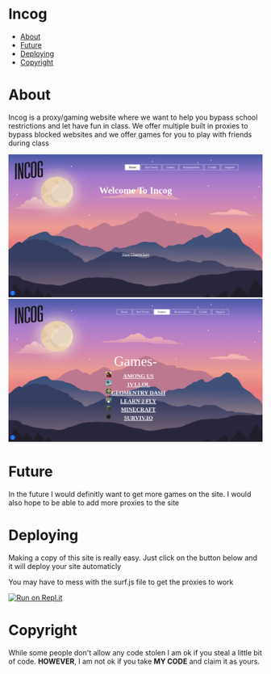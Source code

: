<h1>Incog</h1>

* [About](#about)
* [Future](#future)
* [Deploying](#deploying)
* [Copyright](#copyright)

# About
Incog is a proxy/gaming website where we want to help you bypass school restrictions and let have fun in class. We offer multiple built in proxies to bypass blocked websites and we offer games for you to play with friends during class

<img src="assets/ss1.png">


<img src="assets/ss2.png">


# Future
In the future I would definitly want to get more games on the site. I would also hope to be able to add more proxies to the site


# Deploying
Making a copy of this site is really easy. Just click on the  button below and it will deploy your site automaticly

<stong>You may have to mess with the surf.js file to get the proxies to work</strong>

<a href="https://repl.it/github/Zoruh-dev/Incog" title="Run on Repl.it"><img alt="Run on Repl.it" src="https://sys32.dev/assets/src/media/replit.svg" width="140" height="30"><img></a>


# Copyright
While some people don't allow any code stolen I am ok if you steal a little bit of code. <strong>HOWEVER</strong>, I am not ok if you take <strong>MY CODE</strong> and claim it as yours.

